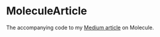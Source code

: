 # MoleculeArticle
The accompanying code to my [Medium article](https://medium.com/p/660648eeb88e) on Molecule.

